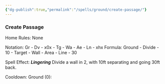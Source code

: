 ```yaml
---
{"dg-publish":true,"permalink":"/spells/ground/create-passage/"}
---
```


### Create Passage
Home Rules: None

Notation: Gr - Dv - x0x - Tg - Wa - Ae - Ln - xhx 
Formula: Ground - Divide - 10 - Target - Wall - Area - Line - 30

Spell Effect: ***Lingering*** 
Divide a wall in 2, with 10ft separating and going 30ft back. 

Cooldown: 
Ground (0):